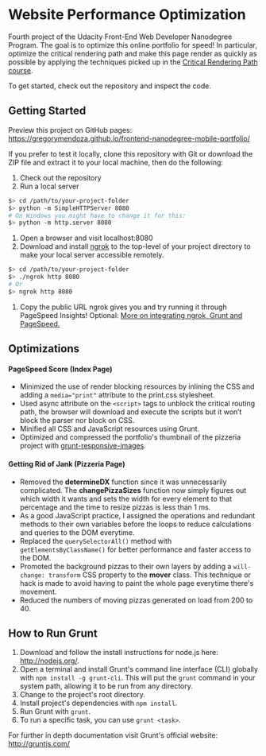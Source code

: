 # Website Performance Optimization

Fourth project of the Udacity Front-End Web Developer Nanodegree Program. The goal is to optimize this online portfolio for speed! In particular, optimize the critical rendering path and make this page render as quickly as possible by applying the techniques picked up in the [Critical Rendering Path course](https://www.udacity.com/course/ud884).

To get started, check out the repository and inspect the code.

## Getting Started

Preview this project on GitHub pages: https://gregorymendoza.github.io/frontend-nanodegree-mobile-portfolio/

If you prefer to test it locally, clone this repository with Git or download the ZIP file and extract it to your local machine, then do the following:

1. Check out the repository
1. Run a local server

  ```bash
  $> cd /path/to/your-project-folder
  $> python -m SimpleHTTPServer 8080
  # On Windows you might have to change it for this:
  $> python -m http.server 8080
  ```

1. Open a browser and visit localhost:8080
1. Download and install [ngrok](https://ngrok.com/) to the top-level of your project directory to make your local server accessible remotely.

  ``` bash
  $> cd /path/to/your-project-folder
  $> ./ngrok http 8080
  # Or
  $> ngrok http 8080
  ```

1. Copy the public URL ngrok gives you and try running it through PageSpeed Insights! Optional: [More on integrating ngrok, Grunt and PageSpeed.](http://www.jamescryer.com/2014/06/12/grunt-pagespeed-and-ngrok-locally-testing/)

## Optimizations

#### PageSpeed Score (Index Page)

* Minimized the use of render blocking resources by inlining the CSS and adding a `media="print"` attribute to the print.css stylesheet.
* Used async attribute on the `<script>` tags to unblock the critical routing path, the browser will download and execute the scripts but it won’t block the parser nor block on CSS.
* Minified all CSS and JavaScript resources using Grunt.
* Optimized and compressed the portfolio's thumbnail of the pizzeria project with [grunt-responsive-images](https://github.com/andismith/grunt-responsive-images).

#### Getting Rid of Jank (Pizzeria Page)

* Removed the **determineDX** function since it was unnecessarily complicated. The **changePizzaSizes** function now simply figures out which width it wants and sets the width for every element to that percentage and the time to resize pizzas is less than 1 ms.
* As a good JavaScript practice, I assigned the operations and redundant methods to their own variables before the loops to reduce calculations and queries to the DOM everytime.
* Replaced the `querySelectorAll()` method with `getElementsByClassName()` for better performance and faster access to the DOM.
* Promoted the background pizzas to their own layers by adding a `will-change: transform` CSS property to the **mover** class. This technique or hack is made to avoid having to paint the whole page everytime there's movement.
* Reduced the numbers of moving pizzas generated on load from 200 to 40.

## How to Run Grunt

1. Download and follow the install instructions for node.js here: http://nodejs.org/.
2. Open a terminal and install Grunt's command line interface (CLI) globally with `npm install -g grunt-cli`. This will put the `grunt` command in your system path, allowing it to be run from any directory.
3. Change to the project's root directory.
4. Install project's dependencies with `npm install`.
5. Run Grunt with `grunt`.
6. To run a specific task, you can use `grunt <task>`.

For further in depth documentation visit Grunt's official website: http://gruntjs.com/